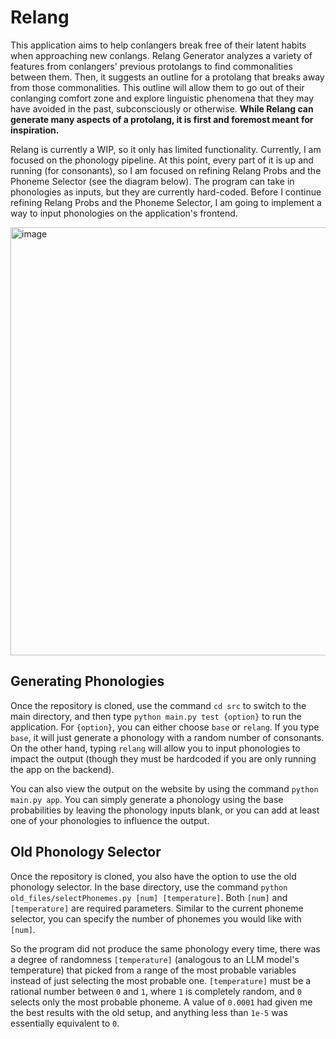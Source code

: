 # Relang
This application aims to help conlangers break free of their latent habits when approaching new conlangs. Relang Generator analyzes a variety of features from conlangers' previous protolangs to find commonalities between them. Then, it suggests an outline for a protolang that breaks away from those commonalities. This outline will allow them to go out of their conlanging comfort zone and explore linguistic phenomena that they may have avoided in the past, subconsciously or otherwise. **While Relang can generate many aspects of a protolang, it is first and foremost meant for inspiration.**

Relang is currently a WIP, so it only has limited functionality. Currently, I am focused on the phonology pipeline. At this point, every part of it is up and running (for consonants), so I am focused on refining Relang Probs and the Phoneme Selector (see the diagram below). The program can take in phonologies as inputs, but they are currently hard-coded. Before I continue refining Relang Probs and the Phoneme Selector, I am going to implement a way to input phonologies on the application's frontend.

<img width="1645" height="685" alt="image" src="https://github.com/user-attachments/assets/b8d61ad3-24b2-47bf-b795-d48ec39fdf23" />

## Generating Phonologies
Once the repository is cloned, use the command `cd src` to switch to the main directory, and then type `python main.py test {option}` to run the application. For `{option}`, you can either choose `base` or `relang`. If you type `base`, it will just generate a phonology with a random number of consonants. On the other hand, typing `relang` will allow you to input phonologies to impact the output (though they must be hardcoded if you are only running the app on the backend). 

You can also view the output on the website by using the command `python main.py app`. You can simply generate a phonology using the base probabilities by leaving the phonology inputs blank, or you can add at least one of your phonologies to influence the output.

## Old Phonology Selector

Once the repository is cloned, you also have the option to use the old phonology selector. In the base directory, use the command `python old_files/selectPhonemes.py [num] [temperature]`. Both `[num]` and `[temperature]` are required parameters. Similar to the current phoneme selector, you can specify the number of phonemes you would like with `[num]`. 

So the program did not produce the same phonology every time, there was a degree of randomness `[temperature]` (analogous to an LLM model's temperature) that picked from a range of the most probable variables instead of just selecting the most probable one. `[temperature]` must be a rational number between `0` and `1`, where `1` is completely random, and `0` selects only the most probable phoneme. A value of `0.0001` had given me the best results with the old setup, and anything less than `1e-5` was essentially equivalent to `0`.
